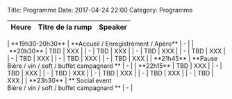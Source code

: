 Title: Programme
Date: 2017-04-24 22:00
Category: Programme

| <center> Heure </center>| <center> Titre de la rump </center> | <center>Speaker</center>      |
|:---------------------:|:-----------------------------------:|:------------------:|
</td><tr style="border-bottom:1px solid black"><td colspan="100%"></tr><td>
| **19h30-20h30**  | **Accueil / Enregistrement / Apéro** | - |
</td><tr style="border-bottom:1px solid black"><td colspan="100%"></tr><td>
| **20h30**  | TBD | XXX |
| -  | TBD | XXX |
| -  | TBD | XXX |
| -  | TBD | XXX |
| -  | TBD | XXX |
| -  | TBD | XXX |
| -  | TBD | XXX |
</td><tr style="border-bottom:1px solid black"><td colspan="100%"></tr><td>
| **21h45**  | **Pause <br/>Bière / vin / soft / buffet campagnard ** | - |
</td><tr style="border-bottom:1px solid black"><td colspan="100%"></tr><td>
| **22h15**   | TBD | XXX |
| -  | TBD | XXX |
| -  | TBD | XXX |
| -  | TBD | XXX |
| -  | TBD | XXX |
| -  | TBD | XXX |
</td><tr style="border-bottom:1px solid black"><td colspan="100%"></tr><td>
| **23h30**  | ** Social event <br/>Bière / vin / soft / buffet campagnard **  | - |
</td><tr style="border-bottom:1px solid black"><td colspan="100%"></tr><td>
